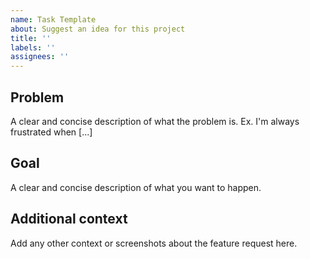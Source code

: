 ```yaml
---
name: Task Template
about: Suggest an idea for this project
title: ''
labels: ''
assignees: ''
---
```


## Problem

A clear and concise description of what the problem is. Ex. I'm always frustrated when [...]

## Goal

A clear and concise description of what you want to happen.

## Additional context

Add any other context or screenshots about the feature request here.
